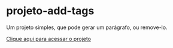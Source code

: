 # projeto-add-tags
 Um projeto simples, que pode gerar um parágrafo, ou remove-lo.

 <a href="https://simonsousa.github.io/projeto-add-tags/" target="_blank">Clique aqui para acessar o projeto</a>
